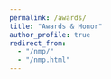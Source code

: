```yaml
---
permalink: /awards/
title: "Awards & Honor"
author_profile: true
redirect_from: 
  - "/nmp/"
  - "/nmp.html"
---
```


